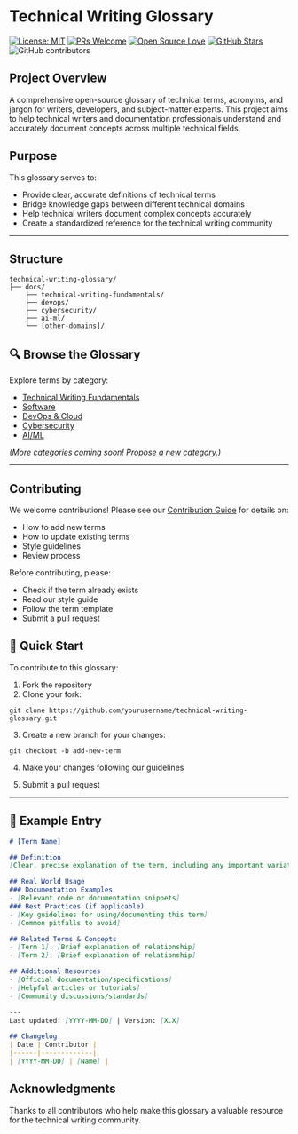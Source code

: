 # Technical Writing Glossary

<!-- [![License: MIT](https://img.shields.io/badge/License-MIT-yellow.svg)](LICENSE) [![PRs Welcome](https://img.shields.io/badge/PRs-Welcome!-8A2BE2)](CONTRIBUTING.md) [![Open Source Love](https://img.shields.io/badge/Open%20Source-%E2%9D%A4-red)](https://github.com/{USERNAME}/{REPO}) -->

[![License: MIT](https://img.shields.io/badge/License-MIT-yellow.svg?style=flat-square)](https://github.com/thetechwritershub/Technical-Writing-Glossary/blob/main/LICENSE)
[![PRs Welcome](https://img.shields.io/badge/PRs-Welcome!-8A2BE2?style=flat-square)](https://github.com/thetechwritershub/Technical-Writing-Glossary/blob/main/CONTRIBUTING.md)
[![Open Source Love](https://img.shields.io/badge/Open%20Source-%E2%9D%A4-red?style=flat-square&logo=github)](https://github.com/thetechwritershub/Technical-Writing-Glossary)
[![GitHub Stars](https://img.shields.io/github/stars/thetechwritershub/Technical-Writing-Glossary?style=social)](https://github.com/thetechwritershub/Technical-Writing-Glossary/stargazers)
![GitHub contributors](https://img.shields.io/github/contributors/thetechwritershub/Technical-Writing-Glossary)



## Project Overview

A comprehensive open-source glossary of technical terms, acronyms, and jargon for writers, developers, and subject-matter experts. This project aims to help technical writers and documentation professionals understand and accurately document concepts across multiple technical fields.

## Purpose

This glossary serves to:

- Provide clear, accurate definitions of technical terms
- Bridge knowledge gaps between different technical domains
- Help technical writers document complex concepts accurately
- Create a standardized reference for the technical writing community

---

## Structure

```
technical-writing-glossary/
├── docs/
    ├── technical-writing-fundamentals/
    ├── devops/
    ├── cybersecurity/
    ├── ai-ml/
    └── [other-domains]/

```

## 🔍 Browse the Glossary

Explore terms by category:  
- [Technical Writing Fundamentals](/docs/Technical-writing-fundamentals/overview.md)  
- [Software](/docs/Software//overview.md)
- [DevOps & Cloud](./terms/devops.md)  
- [Cybersecurity](/docs/Cybersecurity/overview.md)  
- [AI/ML](./terms/general.md)  

*(More categories coming soon! [Propose a new category](https://github.com/your-repo/issues).)*

---

## Contributing

We welcome contributions! Please see our [Contribution Guide](CONTRIBUTING.md) for details on:

- How to add new terms
- How to update existing terms
- Style guidelines
- Review process

Before contributing, please:

- Check if the term already exists
- Read our style guide
- Follow the term template
- Submit a pull request


## 🚀 Quick Start

To contribute to this glossary:

1. Fork the repository
2. Clone your fork:

```
git clone https://github.com/yourusername/technical-writing-glossary.git
```

3. Create a new branch for your changes:

```
git checkout -b add-new-term
```

4. Make your changes following our guidelines
   
5. Submit a pull request
   
---

## 📝 Example Entry

```markdown
# [Term Name]

## Definition
[Clear, precise explanation of the term, including any important variations or industry-specific meanings]

## Real World Usage
### Documentation Examples
- [Relevant code or documentation snippets]
### Best Practices (if applicable)
- [Key guidelines for using/documenting this term]
- [Common pitfalls to avoid]

## Related Terms & Concepts
- [Term 1]: [Brief explanation of relationship]
- [Term 2]: [Brief explanation of relationship]

## Additional Resources
- [Official documentation/specifications]
- [Helpful articles or tutorials]
- [Community discussions/standards]

---
Last updated: [YYYY-MM-DD] | Version: [X.X]

## Changelog
| Date | Contributor |
|------|-------------|
| [YYYY-MM-DD] | [Name] | 
```

## Acknowledgments

Thanks to all contributors who help make this glossary a valuable resource for the technical writing community.

